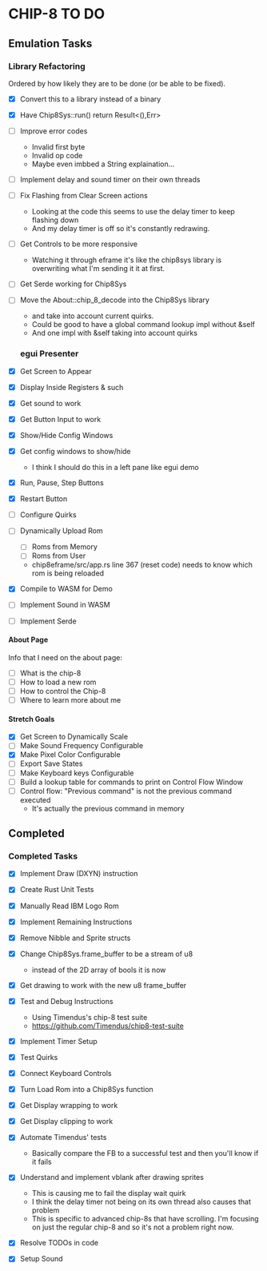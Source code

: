 # CHIP-8 TO DO

## Emulation Tasks

### Library Refactoring

Ordered by how likely they are to be done (or be able to be fixed).

- [x] Convert this to a library instead of a binary
- [x] Have Chip8Sys::run() return Result<(),Err>
- [ ] Improve error codes
  - Invalid first byte
  - Invalid op code
  - Maybe even imbbed a String explaination...
- [ ] Implement delay and sound timer on their own threads
- [ ] Fix Flashing from Clear Screen actions
  - Looking at the code this seems to use the delay timer to keep flashing down
  - And my delay timer is off so it's constantly redrawing.
- [ ] Get Controls to be more responsive
  - Watching it through eframe it's like the chip8sys library is overwriting
      what I'm sending it it at first.
- [ ] Get Serde working for Chip8Sys
- [ ] Move the About::chip_8_decode into the Chip8Sys library
  - and take into account current quirks.
  - Could be good to have a global command lookup impl without &self
  - And one impl with &self taking into account quirks

  ### egui Presenter

- [x] Get Screen to Appear
- [x] Display Inside Registers & such
- [x] Get sound to work
- [x] Get Button Input to work
- [x] Show/Hide Config Windows
- [x] Get config windows to show/hide
  - I think I should do this in a left pane like egui demo
- [x] Run, Pause, Step Buttons
- [x] Restart Button
- [ ] Configure Quirks
- [ ] Dynamically Upload Rom
  - [ ] Roms from Memory
  - [ ] Roms from User
  - chip8eframe/src/app.rs line 367 (reset code) needs to know which rom is being reloaded
- [x] Compile to WASM for Demo
- [ ] Implement Sound in WASM
- [ ] Implement Serde

#### About Page

Info that I need on the about page:

- [ ] What is the chip-8
- [ ] How to load a new rom
- [ ] How to control the Chip-8
- [ ] Where to learn more about me

#### Stretch Goals

- [x] Get Screen to Dynamically Scale
- [ ] Make Sound Frequency Configurable
- [x] Make Pixel Color Configurable
- [ ] Export Save States
- [ ] Make Keyboard keys Configurable
- [ ] Build a lookup table for commands to print on Control Flow Window
- [ ] Control flow: "Previous command" is not the previous command executed
  - It's actually the previous command in memory

## Completed

### Completed Tasks

- [x] Implement Draw (DXYN) instruction
- [x] Create Rust Unit Tests
- [x] Manually Read IBM Logo Rom
- [x] Implement Remaining Instructions
- [x] Remove Nibble and Sprite structs
- [x] Change Chip8Sys.frame_buffer to be a stream of u8
  - instead of the 2D array of bools it is now
- [x] Get drawing to work with the new u8 frame_buffer

- [x] Test and Debug Instructions
  - Using Timendus's chip-8 test suite
  - <https://github.com/Timendus/chip8-test-suite>
- [x] Implement Timer Setup
- [x] Test Quirks
- [x] Connect Keyboard Controls
- [x] Turn Load Rom into a Chip8Sys function
- [x] Get Display wrapping to work
- [x] Get Display clipping to work
- [x] Automate Timendus' tests
  - Basically compare the FB to a successful test and then you'll know if it fails
- [x] Understand and implement vblank after drawing sprites
  - This is causing me to fail the display wait quirk
  - I think the delay timer not being on its own thread also causes that problem
  - This is specific to advanced chip-8s that have scrolling.
      I'm focusing on just the regular chip-8 and so it's not a problem right now.
- [x] Resolve TODOs in code
- [x] Setup Sound
